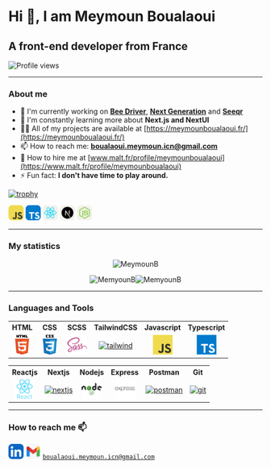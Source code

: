 <!-- markdownlint-disable MD033 -->

# Hi 👋, I am Meymoun Boualaoui

## A front-end developer from France

![Profile views](https://komarev.com/ghpvc/?username=MeymounB&style=for-the-badge&color=orange)

<!-- https://komarev.com/ghpvc/?username=readycash2222&label=Profile%20views&color=0e75b6&style=flat -->

---

### About me

- 🔭 I'm currently working on [**Bee Driver**](https://github.com/Bee-Driver), [**Next Generation**](https://github.com/Next-Generation-Dev) and [**Seeqr**](https://github.com/Seeqr-Marketplace)
- 🌱 I'm constantly learning more about **Next.js and NextUI**
- 👨‍💻 All of my projects are available at [https://meymounboualaoui.fr/](https://meymounboualaoui.fr/)
- 📫 How to reach me: **<boualaoui.meymoun.icn@gmail.com>**
- 🔭 How to hire me at [www.malt.fr/profile/meymounboualaoui](https://www.malt.fr/profile/meymounboualaoui)
- ⚡ Fun fact: **I don't have time to play around.**

[![trophy](https://github-profile-trophy.vercel.app/?username=MeymounB&title=MultiLanguage,Organizations,Commits,Reviews,Experience,PullRequest,Repositories,Issues&theme=onedark)](https://github.com/ryo-ma/github-profile-trophy)

<code><img height="30" alt="javascript" src="https://github.com/tandpfun/skill-icons/blob/main/icons/JavaScript.svg"></code>
<code><img height="30" alt="typescript" src="https://github.com/tandpfun/skill-icons/blob/main/icons/TypeScript.svg"></code>
<code><img height="30" alt="react" src="https://github.com/tandpfun/skill-icons/blob/main/icons/React-Light.svg"></code>
<code><img height="30" alt="nextjs" src="https://github.com/tandpfun/skill-icons/blob/main/icons/NextJS-Light.svg" /></code>
<code><img height="30" alt="nodejs" src="https://github.com/tandpfun/skill-icons/blob/main/icons/NodeJS-Light.svg"></code>

---

### My statistics

<p align="center">
  <img width="800" height="220" src="https://streak-stats.demolab.com?user=MeymounB&theme=highcontrast&hide_border=true&border_radius=5&card_width=800" alt="MeymounB">
</p>

<p align="center">
<img width="600" height="200" src="https://github-readme-stats.vercel.app/api?username=MeymounB&show_icons=true&theme=vision-friendly-dark" alt="MemyounB"><img width="400" height="200" src="https://github-readme-stats.vercel.app/api/top-langs/?username=MeymounB&size_weight=0.15&count_weight=0.5&layout=compact&theme=vision-friendly-dark&hide_border=true&count_private=true&langs_count=8" alt="MemyounB">
</p>

---

### Languages and Tools

<table>
    <tr>
        <th style="text-align: center; vertical-align: middle;">HTML</th>
        <th style="text-align: center; vertical-align: middle;">CSS</th>
        <th style="text-align: center; vertical-align: middle;">SCSS</th>
        <th style="text-align: center; vertical-align: middle;">TailwindCSS</th>
        <th style="text-align: center; vertical-align: middle;">Javascript</th>
        <th style="text-align: center; vertical-align: middle;">Typescript</th>
    </tr>
    <tr>
        <td style="text-align: center; vertical-align: middle;"><a href="https://www.w3.org/html/" target="_blank" rel="noreferrer"><img src="https://raw.githubusercontent.com/devicons/devicon/master/icons/html5/html5-original-wordmark.svg" alt="html5" width="40" height="40"/></a></td>
        <td style="text-align: center; vertical-align: middle;"><a href="https://www.w3schools.com/css/" target="_blank" rel="noreferrer"><img src="https://raw.githubusercontent.com/devicons/devicon/master/icons/css3/css3-original-wordmark.svg" alt="css3" width="40" height="40"/></a></td>
        <td style="text-align: center; vertical-align: middle;"><a href="https://sass-lang.com" target="_blank" rel="noreferrer"> <img src="https://raw.githubusercontent.com/devicons/devicon/master/icons/sass/sass-original.svg" alt="sass" width="40" height="40"/></a></td>
        <td style="text-align: center; vertical-align: middle;"><a href="https://tailwindcss.com/" target="_blank" rel="noreferrer"> <img src="https://www.vectorlogo.zone/logos/tailwindcss/tailwindcss-icon.svg" alt="tailwind" width="40" height="40"/></a></td>
        <td style="text-align: center; vertical-align: middle;"><a href="https://developer.mozilla.org/en-US/docs/Web/JavaScript" target="_blank" rel="noreferrer"> <img src="https://raw.githubusercontent.com/devicons/devicon/master/icons/javascript/javascript-original.svg" alt="javascript" width="40" height="40"/></a></td>
        <td style="text-align: center; vertical-align: middle;"><a href="https://www.typescriptlang.org/" target="_blank" rel="noreferrer"> <img src="https://raw.githubusercontent.com/devicons/devicon/master/icons/typescript/typescript-original.svg" alt="typescript" width="40" height="40"/></a></td>
    </tr>
</table>

<table>
    <tr>
        <th style="text-align: center; vertical-align: middle;">Reactjs</th>
        <th style="text-align: center; vertical-align: middle;">Nextjs</th>
        <th style="text-align: center; vertical-align: middle;">Nodejs</th>
        <th style="text-align: center; vertical-align: middle;">Express</th>
        <th style="text-align: center; vertical-align: middle;">Postman</th>
        <th style="text-align: center; vertical-align: middle;">Git</th>
    </tr>
    <tr>
        <td style="text-align: center; vertical-align: middle;"><a href="https://reactjs.org/" target="_blank" rel="noreferrer"> <img src="https://raw.githubusercontent.com/devicons/devicon/master/icons/react/react-original-wordmark.svg" alt="react" width="40" height="40"/></a></td>
        <td style="text-align: center; vertical-align: middle;"><a href="https://nextjs.org/" target="_blank" rel="noreferrer"> <img src="https://cdn.worldvectorlogo.com/logos/nextjs-2.svg" alt="nextjs" width="40" height="40"/></a></td>
        <td style="text-align: center; vertical-align: middle;"><a href="https://nodejs.org" target="_blank" rel="noreferrer"> <img src="https://raw.githubusercontent.com/devicons/devicon/master/icons/nodejs/nodejs-original-wordmark.svg" alt="nodejs" width="40" height="40"/></a></td>
        <td style="text-align: center; vertical-align: middle;"><a href="https://expressjs.com" target="_blank" rel="noreferrer"> <img src="https://raw.githubusercontent.com/devicons/devicon/master/icons/express/express-original-wordmark.svg" alt="express" width="40" height="40"/></a></td>
        <td style="text-align: center; vertical-align: middle;"><a href="https://postman.com" target="_blank" rel="noreferrer"> <img src="https://www.vectorlogo.zone/logos/getpostman/getpostman-icon.svg" alt="postman" width="40" height="40"/></a></td>
        <td style="text-align: center; vertical-align: middle;"><a href="https://git-scm.com/" target="_blank" rel="noreferrer"> <img src="https://www.vectorlogo.zone/logos/git-scm/git-scm-icon.svg" alt="git" width="40" height="40"/></a></td>
    </tr>
</table>

---

### How to reach me :mailbox:

<code><a href="https://www.linkedin.com/in/meymoun-boualaoui/" target="_blank"><img height="30" src="https://github.com/tandpfun/skill-icons/blob/main/icons/LinkedIn.svg" alt="Contact me on LinkedIn" /></a></code>
<code><a href="https://mail.google.com/mail/?view=cm&fs=1&to=boualaoui.meymoun.icn@gmail.com&su=Contact%20from%20GitHub"><img height="30" src="https://github.com/tandpfun/skill-icons/blob/main/icons/Gmail-Light.svg" alt="Contact me on Gmail" /></a></code>
<code><a href="mailto:boualaoui.meymoun.icn@gmail.com?subject=Contact%20from%20GitHub" contenteditable="true">boualaoui.meymoun.icn@gmail.com</a></code>

